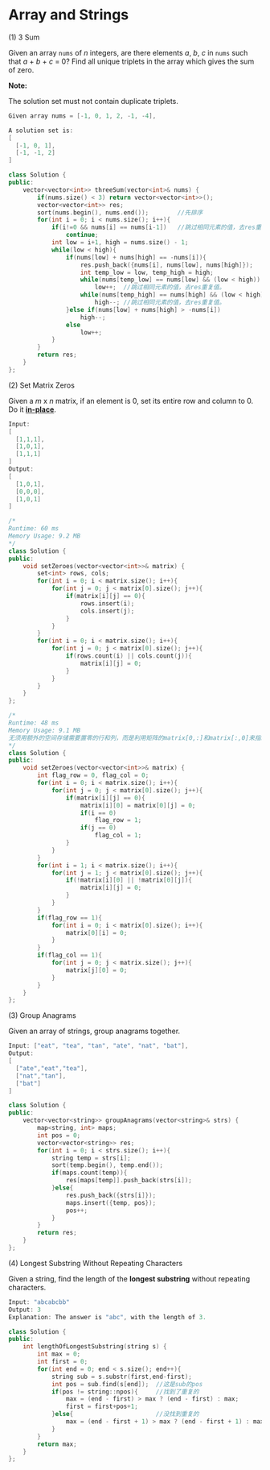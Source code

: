 # Array and Strings

(1) 3 Sum

Given an array `nums` of *n* integers, are there elements *a*, *b*, *c* in `nums` such that *a* + *b* + *c* = 0? Find all unique triplets in the array which gives the sum of zero.

**Note:**

The solution set must not contain duplicate triplets.

```C++
Given array nums = [-1, 0, 1, 2, -1, -4],

A solution set is:
[
  [-1, 0, 1],
  [-1, -1, 2]
]
```

```C++
class Solution {
public:
    vector<vector<int>> threeSum(vector<int>& nums) {
        if(nums.size() < 3) return vector<vector<int>>();
        vector<vector<int>> res;
        sort(nums.begin(), nums.end());        //先排序
        for(int i = 0; i < nums.size(); i++){      
            if(i!=0 && nums[i] == nums[i-1])   //跳过相同元素的值，去res重复值。
                continue;
            int low = i+1, high = nums.size() - 1;
            while(low < high){
                if(nums[low] + nums[high] == -nums[i]){
                    res.push_back({nums[i], nums[low], nums[high]});
                    int temp_low = low, temp_high = high;
                    while(nums[temp_low] == nums[low] && (low < high)) 
                        low++;	//跳过相同元素的值，去res重复值。
                    while(nums[temp_high] == nums[high] && (low < high))
                        high--;	//跳过相同元素的值，去res重复值。
                }else if(nums[low] + nums[high] > -nums[i])
                    high--;
                else
                    low++;
            }            
        }
        return res;
    }
};
```

(2) Set Matrix Zeros

Given a *m* x *n* matrix, if an element is 0, set its entire row and column to 0. Do it [**in-place**](https://en.wikipedia.org/wiki/In-place_algorithm).

```C++
Input: 
[
  [1,1,1],
  [1,0,1],
  [1,1,1]
]
Output: 
[
  [1,0,1],
  [0,0,0],
  [1,0,1]
]
```

```C++
/*
Runtime: 60 ms
Memory Usage: 9.2 MB
*/
class Solution {
public:
    void setZeroes(vector<vector<int>>& matrix) {
        set<int> rows, cols;
        for(int i = 0; i < matrix.size(); i++){
            for(int j = 0; j < matrix[0].size(); j++){
                if(matrix[i][j] == 0){
                    rows.insert(i);
                    cols.insert(j);
                }
            }
        }
        for(int i = 0; i < matrix.size(); i++){
            for(int j = 0; j < matrix[0].size(); j++){
                if(rows.count(i) || cols.count(j)){
                    matrix[i][j] = 0;
                }
            }
        }        
    }
};
```

```C++
/*
Runtime: 48 ms
Memory Usage: 9.1 MB
无须用额外的空间存储需要置零的行和列，而是利用矩阵的matrix[0,:]和matrix[:,0]来指示哪些行和列需要置零。
*/
class Solution {
public:
    void setZeroes(vector<vector<int>>& matrix) {
        int flag_row = 0, flag_col = 0;
        for(int i = 0; i < matrix.size(); i++){
            for(int j = 0; j < matrix[0].size(); j++){
                if(matrix[i][j] == 0){
                    matrix[i][0] = matrix[0][j] = 0;
                    if(i == 0) 
                        flag_row = 1;
                    if(j == 0)
                        flag_col = 1;
                }
            }
        }
        for(int i = 1; i < matrix.size(); i++){
            for(int j = 1; j < matrix[0].size(); j++){
                if(!matrix[i][0] || !matrix[0][j]){
                    matrix[i][j] = 0;
                }
            }
        }
        if(flag_row == 1){
            for(int i = 0; i < matrix[0].size(); i++){
                matrix[0][i] = 0;
            }
        }
        if(flag_col == 1){
            for(int j = 0; j < matrix.size(); j++){
                matrix[j][0] = 0;
            }
        }       
    }
};
```

(3) Group Anagrams

Given an array of strings, group anagrams together.

```C++
Input: ["eat", "tea", "tan", "ate", "nat", "bat"],
Output:
[
  ["ate","eat","tea"],
  ["nat","tan"],
  ["bat"]
]
```

```C++
class Solution {
public:
    vector<vector<string>> groupAnagrams(vector<string>& strs) {
        map<string, int> maps;
        int pos = 0;
        vector<vector<string>> res;
        for(int i = 0; i < strs.size(); i++){
            string temp = strs[i];
            sort(temp.begin(), temp.end());
            if(maps.count(temp)){
                res[maps[temp]].push_back(strs[i]);
            }else{
                res.push_back({strs[i]});
                maps.insert({temp, pos});
                pos++;
            }
        }
        return res;
    }
};
```



(4) Longest Substring Without Repeating Characters

Given a string, find the length of the **longest substring** without repeating characters.

```C++
Input: "abcabcbb"
Output: 3 
Explanation: The answer is "abc", with the length of 3. 
```

```C++
class Solution {
public:
    int lengthOfLongestSubstring(string s) {
        int max = 0;
        int first = 0;
        for(int end = 0; end < s.size(); end++){
            string sub = s.substr(first,end-first);
            int pos = sub.find(s[end]);  //这是sub的pos           
            if(pos != string::npos){     //找到了重复的
                max = (end - first) > max ? (end - first) : max;
                first = first+pos+1;
            }else{                       //没找到重复的
                max = (end - first + 1) > max ? (end - first + 1) : max;
            }
        }
        return max;
    }
};
```

